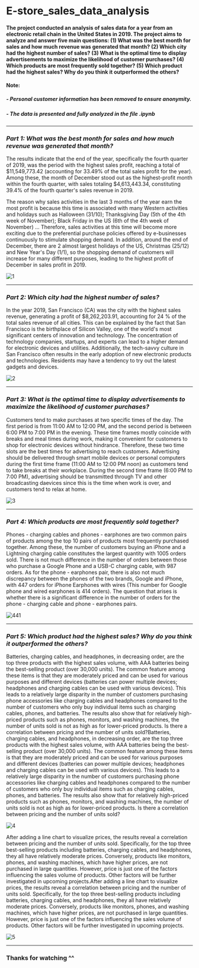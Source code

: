 # E-store_sales_data_analysis
#### The project conducted an analysis of sales data for a year from an electronic retail chain in the United States in 2019. The project aims to analyze and answer five main questions: (1) What was the best month for sales and how much revenue was generated that month? (2) Which city had the highest number of sales? (3) What is the optimal time to display advertisements to maximize the likelihood of customer purchases? (4) Which products are most frequently sold together? (5) Which product had the highest sales? Why do you think it outperformed the others?

####   Note:
##### *- Personal customer information has been removed to ensure anonymity.*
##### *- The data is presented and fully analyzed in the file .ipynb*
***
### *Part 1: What was the best month for sales and how much revenue was generated that month?*
The results indicate that the end of the year, specifically the fourth quarter of 2019, was the period with the highest sales profit, reaching a total of $11,549,773.42 (accounting for 33.49% of the total sales profit for the year). Among these, the month of December stood out as the highest-profit month within the fourth quarter, with sales totaling $4,613,443.34, constituting 39.4% of the fourth quarter's sales revenue in 2019.

The reason why sales activities in the last 3 months of the year earn the most profit is because this time is associated with many Western activities and holidays such as Halloween (31/10); Thanksgiving Day (5th of the 4th week of November); Black Friday in the US (6th of the 4th week of November) ... Therefore, sales activities at this time will become more exciting due to the preferential purchase policies offered by e-businesses continuously to stimulate shopping demand. In addition, around the end of December, there are 2 almost largest holidays of the US, Christmas (25/12) and New Year's Day (1/1), so the shopping demand of customers will increase for many different purposes, leading to the highest profit of December in sales profit in 2019.

![1](https://github.com/longlq2002/e-store_sales_data_analysis/assets/91828687/37bc3532-3950-466e-b046-d88652e76d95)
***
### *Part 2: Which city had the highest number of sales?*
In the year 2019, San Francisco (CA) was the city with the highest sales revenue, generating a profit of $8,262,203.91, accounting for 24 % of the total sales revenue of all cities. This can be explained by the fact that San Francisco is the birthplace of Silicon Valley, one of the world's most significant centers of innovation and technology. The concentration of technology companies, startups, and experts can lead to a higher demand for electronic devices and utilities. Additionally, the tech-savvy culture in San Francisco often results in the early adoption of new electronic products and technologies. Residents may have a tendency to try out the latest gadgets and devices.

![2](https://github.com/longlq2002/e-store_sales_data_analysis/assets/91828687/c56876e5-6a8f-4acf-9a00-3c740f5e603f)
***
### *Part 3: What is the optimal time to display advertisements to maximize the likelihood of customer purchases?*
Customers tend to make purchases at two specific times of the day. The first period is from 11:00 AM to 12:00 PM, and the second period is between 6:00 PM to 7:00 PM in the evening. These time frames mostly coincide with breaks and meal times during work, making it convenient for customers to shop for electronic devices without hindrance. Therefore, these two time slots are the best times for advertising to reach customers. Advertising should be delivered through smart mobile devices or personal computers during the first time frame (11:00 AM to 12:00 PM noon) as customers tend to take breaks at their workplace. During the second time frame (6:00 PM to 7:00 PM), advertising should be transmitted through TV and other broadcasting daevices since this is the time when work is over, and customers tend to relax at home.

![3](https://github.com/longlq2002/e-store_sales_data_analysis/assets/91828687/bed66bda-a845-49dc-8e44-a6537389de75)
***
### *Part 4: Which products are most frequently sold together?*
Phones - charging cables and phones - earphones are two common pairs of products among the top 10 pairs of products most frequently purchased together. Among these, the number of customers buying an iPhone and a Lightning charging cable constitutes the largest quantity with 1005 orders sold. There is not much difference in the number of orders between those who purchase a Google Phone and a USB-C charging cable, with 987 orders. As for the phone - earphones pair, there is also not much discrepancy between the phones of the two brands, Google and iPhone, with 447 orders for iPhone Earphones with wires (This number for Google phone and wired earphones is 414 orders). The question that arises is whether there is a significant difference in the number of orders for the phone - charging cable and phone - earphones pairs.

![441](https://github.com/longlq2002/e-store_sales_data_analysis/assets/91828687/c048b5ad-f9e9-470e-9955-df61842ff758)
***
### *Part 5: Which product had the highest sales? Why do you think it outperformed the others?*
Batteries, charging cables, and headphones, in decreasing order, are the top three products with the highest sales volume, with AAA batteries being the best-selling product (over 30,000 units). The common feature among these items is that they are moderately priced and can be used for various purposes and different devices (batteries can power multiple devices; headphones and charging cables can be used with various devices). This leads to a relatively large disparity in the number of customers purchasing phone accessories like charging cables and headphones compared to the number of customers who only buy individual items such as charging cables, phones, and batteries. The results also show that for relatively high-priced products such as phones, monitors, and washing machines, the number of units sold is not as high as for lower-priced products. Is there a correlation between pricing and the number of units sold?Batteries, charging cables, and headphones, in decreasing order, are the top three products with the highest sales volume, with AAA batteries being the best-selling product (over 30,000 units). The common feature among these items is that they are moderately priced and can be used for various purposes and different devices (batteries can power multiple devices; headphones and charging cables can be used with various devices). This leads to a relatively large disparity in the number of customers purchasing phone accessories like charging cables and headphones compared to the number of customers who only buy individual items such as charging cables, phones, and batteries. The results also show that for relatively high-priced products such as phones, monitors, and washing machines, the number of units sold is not as high as for lower-priced products. Is there a correlation between pricing and the number of units sold?


![4](https://github.com/longlq2002/e-store_sales_data_analysis/assets/91828687/602a3bec-4d5e-4206-bb50-7e26e25da2c5)

After adding a line chart to visualize prices, the results reveal a correlation between pricing and the number of units sold. Specifically, for the top three best-selling products including batteries, charging cables, and headphones, they all have relatively moderate prices. Conversely, products like monitors, phones, and washing machines, which have higher prices, are not purchased in large quantities. However, price is just one of the factors influencing the sales volume of products. Other factors will be further investigated in upcoming projects.After adding a line chart to visualize prices, the results reveal a correlation between pricing and the number of units sold. Specifically, for the top three best-selling products including batteries, charging cables, and headphones, they all have relatively moderate prices. Conversely, products like monitors, phones, and washing machines, which have higher prices, are not purchased in large quantities. However, price is just one of the factors influencing the sales volume of products. Other factors will be further investigated in upcoming projects.

![5](https://github.com/longlq2002/e-store_sales_data_analysis/assets/91828687/a205f4d7-5776-447f-9744-868b8514ca28)
***
### Thanks for watching ^^
